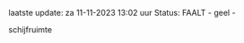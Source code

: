 laatste update: 
za 11-11-2023 13:02   uur 
Status: FAALT - geel - 
<div class="service Y">schijfruimte</div>